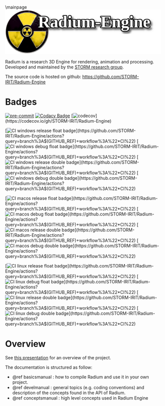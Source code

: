 \mainpage
![banner](images/radium-banner.png)

Radium is a research 3D Engine for rendering, animation and processing.
Developed and maintained by the [STORM research group](https://www.irit.fr/STORM/site/).

The source code is hosted on github: https://github.com/STORM-IRIT/Radium-Engine

# Badges

[![pre-commit](https://img.shields.io/badge/pre--commit-enabled-brightgreen?logo=pre-commit&logoColor=white)](https://github.com/pre-commit/pre-commit)
[![Codacy Badge](https://api.codacy.com/project/badge/Grade/374bd173d03946a9b54c3c6bbd8cd589)](https://app.codacy.com/gh/STORM-IRIT/Radium-Engine?utm_source=github.com&utm_medium=referral&utm_content=STORM-IRIT/Radium-Engine&utm_campaign=Badge_Grade_Settings)
[![codecov](https://codecov.io/gh/STORM-IRIT/Radium-Engine/branch/$(GITHUB_REF)/graph/badge.svg?token=MKfANkC3sd)](https://codecov.io/gh/STORM-IRIT/Radium-Engine)


[![CI  windows release float  badge](https://img.shields.io/endpoint?url=https://gist.githubusercontent.com/nmellado/0e76e93f56eba8a7b28d6a0116873d85/raw/$(GITHUB_REF).windows-latest.Release.float.json)](https://github.com/STORM-IRIT/Radium-Engine/actions?query=branch%3A$(GITHUB_REF)+workflow%3A%22*CI%22)
[![CI  windows debug float  badge](https://img.shields.io/endpoint?url=https://gist.githubusercontent.com/nmellado/0e76e93f56eba8a7b28d6a0116873d85/raw/$(GITHUB_REF).windows-latest.Debug.float.json)](https://github.com/STORM-IRIT/Radium-Engine/actions?query=branch%3A$(GITHUB_REF)+workflow%3A%22*CI%22)
[![CI  windows release double  badge](https://img.shields.io/endpoint?url=https://gist.githubusercontent.com/nmellado/0e76e93f56eba8a7b28d6a0116873d85/raw/$(GITHUB_REF).windows-latest.Release.double.json)](https://github.com/STORM-IRIT/Radium-Engine/actions?query=branch%3A$(GITHUB_REF)+workflow%3A%22*CI%22)
[![CI  windows debug double  badge](https://img.shields.io/endpoint?url=https://gist.githubusercontent.com/nmellado/0e76e93f56eba8a7b28d6a0116873d85/raw/$(GITHUB_REF).windows-latest.Debug.double.json)](https://github.com/STORM-IRIT/Radium-Engine/actions?query=branch%3A$(GITHUB_REF)+workflow%3A%22*CI%22)


[![CI  macos release float  badge](https://img.shields.io/endpoint?url=https://gist.githubusercontent.com/nmellado/0e76e93f56eba8a7b28d6a0116873d85/raw/$(GITHUB_REF).macos-latest.Release.float.json)](https://github.com/STORM-IRIT/Radium-Engine/actions?query=branch%3A$(GITHUB_REF)+workflow%3A%22*CI%22)
[![CI  macos debug float  badge](https://img.shields.io/endpoint?url=https://gist.githubusercontent.com/nmellado/0e76e93f56eba8a7b28d6a0116873d85/raw/$(GITHUB_REF).macos-latest.Debug.float.json)](https://github.com/STORM-IRIT/Radium-Engine/actions?query=branch%3A$(GITHUB_REF)+workflow%3A%22*CI%22)
[![CI  macos release double  badge](https://img.shields.io/endpoint?url=https://gist.githubusercontent.com/nmellado/0e76e93f56eba8a7b28d6a0116873d85/raw/$(GITHUB_REF).macos-latest.Release.double.json)](https://github.com/STORM-IRIT/Radium-Engine/actions?query=branch%3A$(GITHUB_REF)+workflow%3A%22*CI%22)
[![CI  macos debug double  badge](https://img.shields.io/endpoint?url=https://gist.githubusercontent.com/nmellado/0e76e93f56eba8a7b28d6a0116873d85/raw/$(GITHUB_REF).macos-latest.Debug.double.json)](https://github.com/STORM-IRIT/Radium-Engine/actions?query=branch%3A$(GITHUB_REF)+workflow%3A%22*CI%22)


[![CI  linux release float  badge](https://img.shields.io/endpoint?url=https://gist.githubusercontent.com/nmellado/0e76e93f56eba8a7b28d6a0116873d85/raw/$(GITHUB_REF).ubuntu-latest.Release.float.json)](https://github.com/STORM-IRIT/Radium-Engine/actions?query=branch%3A$(GITHUB_REF)+workflow%3A%22*CI%22)
[![CI  linux debug float  badge](https://img.shields.io/endpoint?url=https://gist.githubusercontent.com/nmellado/0e76e93f56eba8a7b28d6a0116873d85/raw/$(GITHUB_REF).ubuntu-latest.Debug.float.json)](https://github.com/STORM-IRIT/Radium-Engine/actions?query=branch%3A$(GITHUB_REF)+workflow%3A%22*CI%22)
[![CI  linux release double  badge](https://img.shields.io/endpoint?url=https://gist.githubusercontent.com/nmellado/0e76e93f56eba8a7b28d6a0116873d85/raw/$(GITHUB_REF).ubuntu-latest.Release.double.json)](https://github.com/STORM-IRIT/Radium-Engine/actions?query=branch%3A$(GITHUB_REF)+workflow%3A%22*CI%22)
[![CI  linux debug double  badge](https://img.shields.io/endpoint?url=https://gist.githubusercontent.com/nmellado/0e76e93f56eba8a7b28d6a0116873d85/raw/$(GITHUB_REF).ubuntu-latest.Debug.double.json)](https://github.com/STORM-IRIT/Radium-Engine/actions?query=branch%3A$(GITHUB_REF)+workflow%3A%22*CI%22)

# Overview

See [this presentation](https://docs.google.com/presentation/d/12W2KXY7ctJXFIelmgNEn7obiBv_E4bmcMl3mXeJPVgc/edit?usp=sharing) for an overview of the project.

The documentation is structured as follow:
 - @ref basicsmanual : how to compile Radium and use it in your own project.
 - @ref develmanual : general topics (e.g. coding conventions) and description of the concepts found in the API of Radium.
 - @ref conceptsmanual : high level concepts used in Radium Engine
